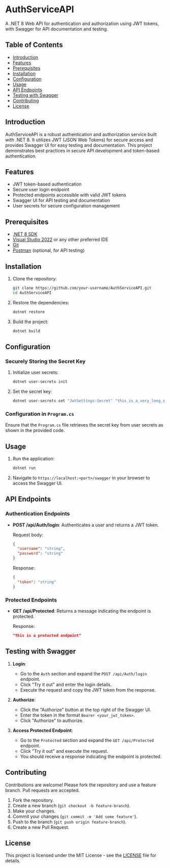 # AuthServiceAPI

A .NET 8 Web API for authentication and authorization using JWT tokens, with Swagger for API documentation and testing.

## Table of Contents

- [Introduction](#introduction)
- [Features](#features)
- [Prerequisites](#prerequisites)
- [Installation](#installation)
- [Configuration](#configuration)
- [Usage](#usage)
- [API Endpoints](#api-endpoints)
- [Testing with Swagger](#testing-with-swagger)
- [Contributing](#contributing)
- [License](#license)

## Introduction

AuthServiceAPI is a robust authentication and authorization service built with .NET 8. It utilizes JWT (JSON Web Tokens) for secure access and provides Swagger UI for easy testing and documentation. This project demonstrates best practices in secure API development and token-based authentication.

## Features

- JWT token-based authentication
- Secure user login endpoint
- Protected endpoints accessible with valid JWT tokens
- Swagger UI for API testing and documentation
- User secrets for secure configuration management

## Prerequisites

- [.NET 8 SDK](https://dotnet.microsoft.com/download/dotnet/8.0)
- [Visual Studio 2022](https://visualstudio.microsoft.com/) or any other preferred IDE
- [Git](https://git-scm.com/)
- [Postman](https://www.postman.com/) (optional, for API testing)

## Installation

1. Clone the repository:

    ```bash
    git clone https://github.com/your-username/AuthServiceAPI.git
    cd AuthServiceAPI
    ```

2. Restore the dependencies:

    ```bash
    dotnet restore
    ```

3. Build the project:

    ```bash
    dotnet build
    ```

## Configuration

### Securely Storing the Secret Key

1. Initialize user secrets:

    ```bash
    dotnet user-secrets init
    ```

2. Set the secret key:

    ```bash
    dotnet user-secrets set "JwtSettings:Secret" "this_is_a_very_long_secret_key_12345!"
    ```

### Configuration in `Program.cs`

Ensure that the `Program.cs` file retrieves the secret key from user secrets as shown in the provided code.

## Usage

1. Run the application:

    ```bash
    dotnet run
    ```

2. Navigate to `https://localhost:<port>/swagger` in your browser to access the Swagger UI.

## API Endpoints

### Authentication Endpoints

- **POST /api/Auth/login**: Authenticates a user and returns a JWT token.

    Request body:
    ```json
    {
      "username": "string",
      "password": "string"
    }
    ```

    Response:
    ```json
    {
      "token": "string"
    }
    ```

### Protected Endpoints

- **GET /api/Protected**: Returns a message indicating the endpoint is protected.

    Response:
    ```json
    "This is a protected endpoint"
    ```

## Testing with Swagger

1. **Login**:
    - Go to the `Auth` section and expand the `POST /api/Auth/login` endpoint.
    - Click "Try it out" and enter the login details.
    - Execute the request and copy the JWT token from the response.

2. **Authorize**:
    - Click the "Authorize" button at the top right of the Swagger UI.
    - Enter the token in the format `Bearer <your_jwt_token>`.
    - Click "Authorize" to authorize.

3. **Access Protected Endpoint**:
    - Go to the `Protected` section and expand the `GET /api/Protected` endpoint.
    - Click "Try it out" and execute the request.
    - You should receive a response indicating the endpoint is protected.

## Contributing

Contributions are welcome! Please fork the repository and use a feature branch. Pull requests are accepted.

1. Fork the repository.
2. Create a new branch (`git checkout -b feature-branch`).
3. Make your changes.
4. Commit your changes (`git commit -m 'Add some feature'`).
5. Push to the branch (`git push origin feature-branch`).
6. Create a new Pull Request.

## License

This project is licensed under the MIT License - see the [LICENSE](LICENSE) file for details.
